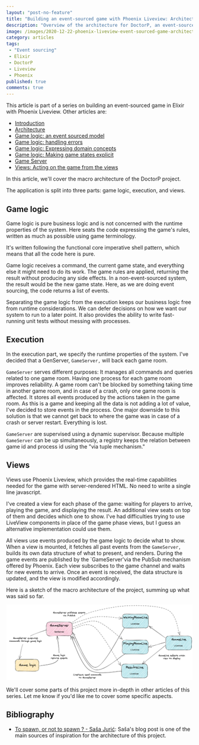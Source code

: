 ```yaml
---
layout: "post-no-feature"
title: "Building an event-sourced game with Phoenix Liveview: Architecture"
description: "Overview of the architecture for DoctorP, an event-sourced game built on top of Phoenix LiveView"
image: /images/2020-12-22-phoenix-liveview-event-sourced-game-architecture/doctorp_macro.png
category: articles
tags:
 - "Event sourcing"
 - Elixir
 - DoctorP
 - Liveview
 - Phoenix
published: true
comments: true
---
```



<div class="series">
    <p>This article is part of a series on building an event-sourced game in Elixir with Phoenix Liveview. Other articles are:</p>
    <ul>
        <li><a href="/articles/phoenix-liveview-event-sourced-game-intro">Introduction</a></li>
        <li><a href="/articles/phoenix-liveview-event-sourced-game-architecture">Architecture</a></li>
        <li><a href="/articles/phoenix-liveview-event-sourced-game-event-sourced-model">Game logic: an event sourced model</a></li>
        <li><a href="/articles/phoenix-liveview-event-sourced-game-handling-errors">Game logic: handling errors</a></li>
        <li><a href="/articles/phoenix-liveview-event-sourced-game-expressing-domain-concepts-in-code">Game logic: Expressing domain concepts</a></li>
        <li><a href="/articles/phoenix-liveview-event-sourced-game-making-game-states-explicit">Game logic: Making game states explicit</a></li>
        <li><a href="/articles/phoenix-liveview-event-sourced-game-game-server">Game Server</a></li>
        <li><a href="/articles/phoenix-liveview-event-sourced-game-acting-on-the-game-from-the-views">Views: Acting on the game from the views</a></li>
    </ul>
</div>

In this article, we'll cover the macro architecture of the DoctorP project.

The application is split into three parts: game logic, execution, and views.

## Game logic
Game logic is pure business logic and is not concerned with the runtime properties of the system. Here seats the code expressing the game's rules, written as much as possible using game terminology.

It's written following the functional core imperative shell pattern, which means that all the code here is pure.

Game logic receives a command, the current game state, and everything else it might need to do its work.
The game rules are applied, returning the result without producing any side effects. In a non-event-sourced system, the result would be the new game state. Here, as we are doing event sourcing, the code returns a list of events.

Separating the game logic from the execution keeps our business logic free from runtime considerations. We can defer decisions on how we want our system to run to a later point. It also provides the ability to write fast-running unit tests without messing with processes.

## Execution
In the execution part, we specify the runtime properties of the system.
I've decided that a GenServer, `GameServer,` will back each game room. 

`GameServer` serves different purposes:
It manages all commands and queries related to one game room. Having one process for each game room improves reliability. A game room can't be blocked by something taking time in another game room, and in case of a crash, only one game room is affected.
It stores all events produced by the actions taken in the game room. As this is a game and keeping all the data is not adding a lot of value, I've decided to store events in the process. One major downside to this solution is that we cannot get back to where the game was in case of a crash or server restart. Everything is lost.

`GameServer` are supervised using a dynamic supervisor. Because multiple `GameServer` can be up simultaneously, a registry keeps the relation between game id and process id using the "via tuple mechanism."

## Views
Views use Phoenix Liveview, which provides the real-time capabilities needed for the game with server-rendered HTML. No need to write a single line javascript.

I've created a view for each phase of the game: waiting for players to arrive, playing the game, and displaying the result. An additional view seats on top of them and decides which one to show.
I've had difficulties trying to use LiveView components in place of the game phase views, but I guess an alternative implementation could use them.

All views use events produced by the game logic to decide what to show.
When a view is mounted, it fetches all past events from the `GameServer,` builds its own data structure of what to present, and renders. During the game events are published by the `GameServer'via the PubSub mechanism offered by Phoenix. Each view subscribes to the game channel and waits for new events to arrive. Once an event is received, the data structure is updated, and the view is modified accordingly.

Here is a sketch of the macro architecture of the project, summing up what was said so far.

![Architecture sketch](/images/2020-12-22-phoenix-liveview-event-sourced-game-architecture/doctorp_macro.png)

We'll cover some parts of this project more in-depth in other articles of this series. Let me know if you'd like me to cover some specific aspects.

## Bibliography

- [To spawn, or not to spawn ? - Saša Jurić](https://www.theerlangelist.com/article/spawn_or_not): Saša's blog post is one of the main sources of inspiration for the architecture of this project.